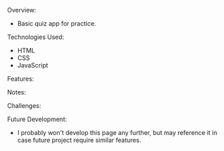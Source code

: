 Overview:

- Basic quiz app for practice.

Technologies Used:

- HTML
- CSS
- JavaScript

Features:

Notes:

Challenges:

Future Development:

- I probably won't develop this page any further, but may reference it in case future project require similar features.
